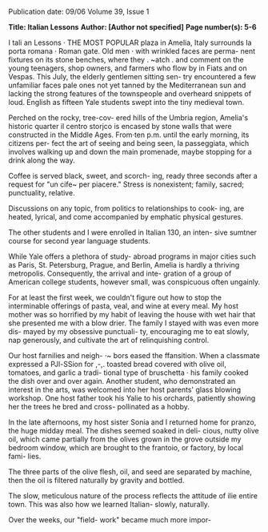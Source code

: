 Publication date: 09/06
Volume 39, Issue 1

**Title: Italian Lessons**
**Author:  [Author not specified]**
**Page number(s): 5-6**

I tali an Lessons · 
THE MOST POPULAR 
plaza in Amelia, 
Italy surrounds Ia 
porta 
romana 
· Roman gate. Old 
men · with wrinkled 
faces are perma-
nent fixtures on its 
stone 
benches, 
where they . ~atch . and comment 
on the young teenagers, shop 
owners, and farmers who flow by 
in Fiats and on Vespas. This July, 
the elderly gentlemen sitting sen-
try encountered a few unfamiliar 
faces 
pale ones not yet tanned 
by the Mediterranean sun and 
lacking the strong features of the 
townspeople 
and 
overheard 
snippets of loud. English as fifteen 
Yale students swept into the tiny 
medieval town. 

Perched on the rocky, tree-cov-
ered hills of the Umbria region, 
Amelia's historic quarter 
il centro 
storjco 
is encased by stone walls 
that were constructed in the 
Middle Ages. From·ten p.m. until 
the early morning, its citizens per-
fect the art of seeing and being 
seen, Ia passeggiata, which involves 
walking up and down the main 
promenade, maybe stopping for a 
drink along the way. 

Coffee is 
served black, sweet, and scorch-
ing, ready three seconds after a 
request for "un 
cife~ per piacere." 
Stress 
is 
nonexistent; 
family, 
sacred; 
punctuality, 
relative. 

Discussions on any topic, from 
politics to relationships to cook-
ing, are heated, lyrical, and come 
accompanied by emphatic physical 
gestures. 

The other students and I were 
enrolled in Italian 130, an inten-
sive sumtner course for second 
year language students. 

While 
Yale offers a plethora of study-
abroad programs in major cities 
such as Paris, St. Petersburg, 
Prague, and Berlin, Amelia is 
hardly 
a 
thriving metropolis. 
Consequently, the arrival and inte-
gration of a group of American 
college students, however small, 
was 
conspicuous 
often 
ungainly. 

For at least the first week, we 
couldn't figure out how to stop 
the interminable offerings of 
pasta, veal, and wine at every meal. 
My host mother was so horrified 
by my habit of leaving the house 
with wet hair that she presented 
me with a blow drier. The family 
I stayed with was even more dis-
mayed by my obsessive punctuali-
ty, encouraging me to eat slowly, 
nap generously, and cultivate the 
art of relinquishing control. 

Our host farnilies and neigh-
·~ 
bors eased the ffansition. When a 
classmate expressed a PJl-SSion for 
,-,. 
toasted bread covered with olive 
oil, tomatoes, and garlic 
a tradi-
tional type of bruschetta · his 
family cooked the dish over and 
over again. Another student, who 
demonstrated an interest in the 
arts, was welcomed into her host 
parents' glass blowing workshop. 
One host father took his Yalie to 
his orchards, patiently showing 
her the trees he bred and cross-
pollinated as a hobby. 

In the late afternoons, my host 
sister Sonia and I returned home 
for pranzo, the huge midday meal. 
The dishes seemed soaked in deli-
cious, nutty olive oil, which came 
partially from the olives grown in 
the grove outside my bedroom 
window, which are brought to the 
frantoio, or factory, by local fami-
lies. 

The three parts of the 
olive 
flesh, oil, and seed 
are 
separated by machine, then the oil 
is filtered naturally by gravity and 
bottled. 

The slow, meticulous 
nature of the process reflects the 
attitude of ilie entire town. This 
was also how we learned Italian-
slowly, naturally. 

Over the weeks, our "field-
work" became much more impor-
